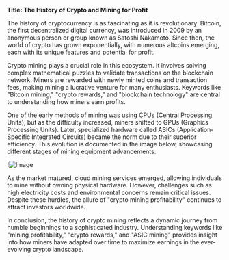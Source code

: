 **Title: The History of Crypto and Mining for Profit**

The history of cryptocurrency is as fascinating as it is revolutionary. Bitcoin, the first decentralized digital currency, was introduced in 2009 by an anonymous person or group known as Satoshi Nakamoto. Since then, the world of crypto has grown exponentially, with numerous altcoins emerging, each with its unique features and potential for profit.

Crypto mining plays a crucial role in this ecosystem. It involves solving complex mathematical puzzles to validate transactions on the blockchain network. Miners are rewarded with newly minted coins and transaction fees, making mining a lucrative venture for many enthusiasts. Keywords like "Bitcoin mining," "crypto rewards," and "blockchain technology" are central to understanding how miners earn profits.

One of the early methods of mining was using CPUs (Central Processing Units), but as the difficulty increased, miners shifted to GPUs (Graphics Processing Units). Later, specialized hardware called ASICs (Application-Specific Integrated Circuits) became the norm due to their superior efficiency. This evolution is documented in the image below, showcasing different stages of mining equipment advancements.

!![Image](https://github.com/user-attachments/assets/3be06921-4469-491d-bd37-5f14c53422b7)

As the market matured, cloud mining services emerged, allowing individuals to mine without owning physical hardware. However, challenges such as high electricity costs and environmental concerns remain critical issues. Despite these hurdles, the allure of "crypto mining profitability" continues to attract investors worldwide.

In conclusion, the history of crypto mining reflects a dynamic journey from humble beginnings to a sophisticated industry. Understanding keywords like "mining profitability," "crypto rewards," and "ASIC mining" provides insight into how miners have adapted over time to maximize earnings in the ever-evolving crypto landscape.